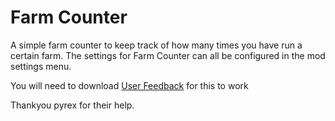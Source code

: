 # Farm Counter
A simple farm counter to keep track of how many times you have run a certain farm. The settings for Farm Counter can all be configured in the mod settings menu.

You will need to download [User Feedback](https://bl-sdk.github.io/mods/UserFeedback/) for this to work

Thankyou pyrex for their help.
